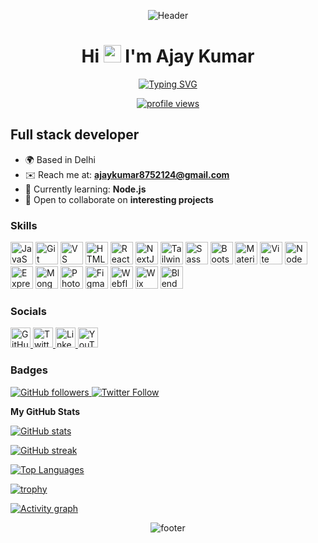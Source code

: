 <!-- Header banner -->
<p align="center">
  <img src="https://capsule-render.vercel.app/api?type=waving&color=0:22d3ee,50:a3e635,100:f59e0b&height=120&section=header&text=Ajay%20Kumar&fontSize=42&fontColor=ffffff&fontAlignY=35&desc=Full%20Stack%20Developer&descAlignY=55&animation=fadeIn" alt="Header" />
</p>

<h1 align="center">Hi <img src="https://user-images.githubusercontent.com/18350557/176309783-0785949b-9127-417c-8b55-ab5a4333674e.gif" height="28" alt="wave" /> I'm Ajay Kumar</h1>

<!-- Typing animation -->
<p align="center">
  <a href="https://github.com/AjaykumarBLUEWHALE">
    <img src="https://readme-typing-svg.demolab.com?font=Fira+Code&weight=600&pause=1000&color=22D3EE&center=true&vCenter=true&random=false&width=520&lines=Full+Stack+Developer;React+%7C+Node.js+%7C+Express+%7C+MongoDB;Open+Source+Enthusiast;Always+learning+new+things" alt="Typing SVG" />
  </a>
</p>

<p align="center">
  <a href="https://komarev.com/ghpvc/?username=AjaykumarBLUEWHALE&label=Profile%20views&color=22d3ee&style=flat">
    <img src="https://komarev.com/ghpvc/?username=AjaykumarBLUEWHALE&label=Profile%20views&color=22d3ee&style=flat" alt="profile views" />
  </a>
</p>

Full stack developer
--------------------

- 🌍 Based in Delhi  
- ✉️ Reach me at: **[ajaykumar8752124@gmail.com](mailto:ajaykumar8752124@gmail.com)**  
- 🧠 Currently learning: **Node.js**  
- 👥 Open to collaborate on **interesting projects**

### Skills
<p align="left">
  <a href="https://developer.mozilla.org/en-US/docs/Web/JavaScript" target="_blank" rel="noreferrer"><img src="https://raw.githubusercontent.com/danielcranney/readme-generator/main/public/icons/skills/javascript-colored.svg" alt="JavaScript" title="JavaScript" width="36" height="36" /></a>
  <a href="https://git-scm.com/" target="_blank" rel="noreferrer"><img src="https://raw.githubusercontent.com/danielcranney/readme-generator/main/public/icons/skills/git-colored.svg" alt="Git" title="Git" width="36" height="36" /></a>
  <a href="https://code.visualstudio.com/" target="_blank" rel="noreferrer"><img src="https://raw.githubusercontent.com/danielcranney/readme-generator/main/public/icons/skills/visualstudiocode-colored.svg" alt="VS Code" title="VS Code" width="36" height="36" /></a>
  <a href="https://developer.mozilla.org/en-US/docs/Glossary/HTML5" target="_blank" rel="noreferrer"><img src="https://raw.githubusercontent.com/danielcranney/readme-generator/main/public/icons/skills/html5-colored.svg" alt="HTML5" title="HTML5" width="36" height="36" /></a>
  <a href="https://reactjs.org/" target="_blank" rel="noreferrer"><img src="https://raw.githubusercontent.com/danielcranney/readme-generator/main/public/icons/skills/react-colored.svg" alt="React" title="React" width="36" height="36" /></a>
  <a href="https://nextjs.org/docs" target="_blank" rel="noreferrer"><img src="https://raw.githubusercontent.com/danielcranney/readme-generator/main/public/icons/skills/nextjs-colored-dark.svg" alt="NextJs" title="NextJs" width="36" height="36" /></a>
  <a href="https://tailwindcss.com/" target="_blank" rel="noreferrer"><img src="https://raw.githubusercontent.com/danielcranney/readme-generator/main/public/icons/skills/tailwindcss-colored.svg" alt="TailwindCSS" title="TailwindCSS" width="36" height="36" /></a>
  <a href="https://sass-lang.com/" target="_blank" rel="noreferrer"><img src="https://raw.githubusercontent.com/danielcranney/readme-generator/main/public/icons/skills/sass-colored.svg" alt="Sass" title="Sass" width="36" height="36" /></a>
  <a href="https://getbootstrap.com/" target="_blank" rel="noreferrer"><img src="https://raw.githubusercontent.com/danielcranney/readme-generator/main/public/icons/skills/bootstrap-colored.svg" alt="Bootstrap" title="Bootstrap" width="36" height="36" /></a>
  <a href="https://mui.com/" target="_blank" rel="noreferrer"><img src="https://raw.githubusercontent.com/danielcranney/readme-generator/main/public/icons/skills/materialui-colored.svg" alt="Material UI" title="Material UI" width="36" height="36" /></a>
  <a href="https://vitejs.dev/" target="_blank" rel="noreferrer"><img src="https://raw.githubusercontent.com/danielcranney/readme-generator/main/public/icons/skills/vite-colored.svg" alt="Vite" title="Vite" width="36" height="36" /></a>
  <a href="https://nodejs.org/en/" target="_blank" rel="noreferrer"><img src="https://raw.githubusercontent.com/danielcranney/readme-generator/main/public/icons/skills/nodejs-colored.svg" alt="NodeJS" title="NodeJS" width="36" height="36" /></a>
  <a href="https://expressjs.com/" target="_blank" rel="noreferrer"><img src="https://raw.githubusercontent.com/danielcranney/readme-generator/main/public/icons/skills/express-colored-dark.svg" alt="Express" title="Express" width="36" height="36" /></a>
  <a href="https://www.mongodb.com/" target="_blank" rel="noreferrer"><img src="https://raw.githubusercontent.com/danielcranney/readme-generator/main/public/icons/skills/mongodb-colored.svg" alt="MongoDB" title="MongoDB" width="36" height="36" /></a>
  <a href="https://www.adobe.com/uk/products/photoshop.html" target="_blank" rel="noreferrer"><img src="https://raw.githubusercontent.com/danielcranney/readme-generator/main/public/icons/skills/photoshop-colored-dark.svg" alt="Photoshop" title="Photoshop" width="36" height="36" /></a>
  <a href="https://www.figma.com/" target="_blank" rel="noreferrer"><img src="https://raw.githubusercontent.com/danielcranney/readme-generator/main/public/icons/skills/figma-colored.svg" alt="Figma" title="Figma" width="36" height="36" /></a>
  <a href="https://webflow.com/" target="_blank" rel="noreferrer"><img src="https://raw.githubusercontent.com/danielcranney/readme-generator/main/public/icons/skills/webflow-colored.svg" alt="Webflow" title="Webflow" width="36" height="36" /></a>
  <a href="https://wix.com" target="_blank" rel="noreferrer"><img src="https://raw.githubusercontent.com/danielcranney/readme-generator/main/public/icons/skills/wix-colored.svg" alt="Wix" title="Wix" width="36" height="36" /></a>
  <a href="https://www.blender.org/" target="_blank" rel="noreferrer"><img src="https://raw.githubusercontent.com/danielcranney/readme-generator/main/public/icons/skills/blender-colored.svg" alt="Blender" title="Blender" width="36" height="36" /></a>
</p>

### Socials
<p align="left">
  <a href="https://github.com/AjaykumarBLUEWHALE" target="_blank" rel="noreferrer noopener">
    <picture>
      <source media="(prefers-color-scheme: dark)" srcset="https://raw.githubusercontent.com/danielcranney/readme-generator/main/public/icons/socials/github-dark.svg" />
      <source media="(prefers-color-scheme: light)" srcset="https://raw.githubusercontent.com/danielcranney/readme-generator/main/public/icons/socials/github.svg" />
      <img src="https://raw.githubusercontent.com/danielcranney/readme-generator/main/public/icons/socials/github.svg" width="32" height="32" alt="GitHub" title="GitHub" />
    </picture>
  </a>
  <a href="https://x.com/ZZyrical" target="_blank" rel="noreferrer noopener">
    <picture>
      <source media="(prefers-color-scheme: dark)" srcset="https://raw.githubusercontent.com/danielcranney/readme-generator/main/public/icons/socials/twitter-dark.svg" />
      <source media="(prefers-color-scheme: light)" srcset="https://raw.githubusercontent.com/danielcranney/readme-generator/main/public/icons/socials/twitter.svg" />
      <img src="https://raw.githubusercontent.com/danielcranney/readme-generator/main/public/icons/socials/twitter.svg" width="32" height="32" alt="Twitter/X" title="Twitter/X" />
    </picture>
  </a>
  <a href="https://www.linkedin.com/in/ajay-kumar-901150269" target="_blank" rel="noreferrer noopener">
    <picture>
      <source media="(prefers-color-scheme: dark)" srcset="https://raw.githubusercontent.com/danielcranney/readme-generator/main/public/icons/socials/linkedin-dark.svg" />
      <source media="(prefers-color-scheme: light)" srcset="https://raw.githubusercontent.com/danielcranney/readme-generator/main/public/icons/socials/linkedin.svg" />
      <img src="https://raw.githubusercontent.com/danielcranney/readme-generator/main/public/icons/socials/linkedin.svg" width="32" height="32" alt="LinkedIn" title="LinkedIn" />
    </picture>
  </a>
  <a href="https://www.youtube.com/@zackzyrical" target="_blank" rel="noreferrer noopener">
    <picture>
      <source media="(prefers-color-scheme: dark)" srcset="https://raw.githubusercontent.com/danielcranney/readme-generator/main/public/icons/socials/youtube-dark.svg" />
      <source media="(prefers-color-scheme: light)" srcset="https://raw.githubusercontent.com/danielcranney/readme-generator/main/public/icons/socials/youtube.svg" />
      <img src="https://raw.githubusercontent.com/danielcranney/readme-generator/main/public/icons/socials/youtube.svg" width="32" height="32" alt="YouTube" title="YouTube" />
    </picture>
  </a>
</p>

### Badges
<p>
  <a href="https://github.com/AjaykumarBLUEWHALE" target="_blank" rel="noreferrer noopener">
    <img src="https://img.shields.io/github/followers/AjaykumarBLUEWHALE?logo=github&style=for-the-badge&color=22d3ee&labelColor=0b1220" alt="GitHub followers" />
  </a>
  <a href="https://x.com/ZZyrical" target="_blank" rel="noreferrer noopener">
    <img src="https://img.shields.io/twitter/follow/ZZyrical?logo=twitter&style=for-the-badge&color=a3e635&labelColor=0b1220" alt="Twitter Follow" />
  </a>
</p>

<b>My GitHub Stats</b>

<p>
  <a href="https://github.com/AjaykumarBLUEWHALE">
    <img src="https://github-readme-stats.vercel.app/api?username=AjaykumarBLUEWHALE&show_icons=true&count_private=true&title_color=22D3EE&text_color=A3E635&icon_color=F59E0B&bg_color=0B1220&hide_border=true" alt="GitHub stats" />
  </a>
</p>
<p>
  <a href="https://github.com/AjaykumarBLUEWHALE">
    <img src="https://github-readme-streak-stats.herokuapp.com/?user=AjaykumarBLUEWHALE&stroke=F59E0B&background=0B1220&ring=22D3EE&fire=E11D48&currStreakNum=A3E635&currStreakLabel=F59E0B&sideNums=A3E635&sideLabels=A3E635&dates=22D3EE&hide_border=true" alt="GitHub streak" />
  </a>
</p>
<p>
  <a href="https://github.com/AjaykumarBLUEWHALE">
    <img src="https://github-readme-stats.vercel.app/api/top-langs/?username=AjaykumarBLUEWHALE&layout=compact&langs_count=10&title_color=22D3EE&text_color=A3E635&icon_color=F59E0B&bg_color=0B1220&hide_border=true&custom_title=Top%20Languages" alt="Top Languages" />
  </a>
</p>

<!-- Trophies -->
<p>
  <a href="https://github.com/ryo-ma/github-profile-trophy">
    <img src="https://github-profile-trophy.vercel.app/?username=AjaykumarBLUEWHALE&theme=matrix&no-frame=true&no-bg=true&margin-w=10" alt="trophy" />
  </a>
</p>

<!-- Activity graph -->
<p>
  <a href="https://github.com/Ashutosh00710/github-readme-activity-graph">
    <img src="https://github-readme-activity-graph.vercel.app/graph?username=AjaykumarBLUEWHALE&bg_color=0B1220&color=A3E635&line=22D3EE&point=E11D48&area=true&hide_border=true" alt="Activity graph" />
  </a>
</p>

<!-- Footer -->
<p align="center">
  <img src="https://capsule-render.vercel.app/api?type=waving&color=0:f59e0b,50:22d3ee,100:a3e635&height=100&section=footer" alt="footer" />
</p>
